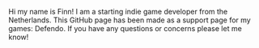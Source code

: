 Hi my name is Finn!
I am a starting indie game developer from the Netherlands.
This GitHub page has been made as a support page for my games: Defendo.
If you have any questions or concerns please let me know!
